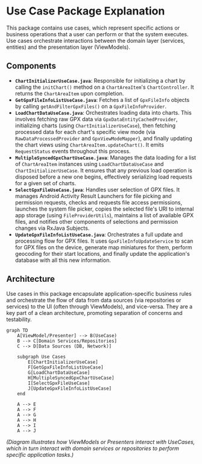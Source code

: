 # Use Case Package Explanation

This package contains use cases, which represent specific actions or business operations that a user can perform or that the system executes. Use cases orchestrate interactions between the domain layer (services, entities) and the presentation layer (ViewModels).

## Components

*   **`ChartInitializerUseCase.java`**: Responsible for initializing a chart by calling the `initChart()` method on a `ChartAreaItem`'s `ChartController`. It returns the `ChartAreaItem` upon completion.
*   **`GetGpxFileInfoListUseCase.java`**: Fetches a list of `GpxFileInfo` objects by calling `getAndFilterGpxFiles()` on a `GpxFileInfoProvider`.
*   **`LoadChartDataUseCase.java`**: Orchestrates loading data into charts. This involves fetching raw GPX data via `GpxDataEntityCachedProvider`, initializing charts (using `ChartInitializerUseCase`), then fetching processed data for each chart's specific view mode (via `RawDataProcessedProvider` and `GpxViewModeMapper`), and finally updating the chart views using `ChartAreaItem.updateChart()`. It emits `RequestStatus` events throughout this process.
*   **`MultipleSyncedGpxChartUseCase.java`**: Manages the data loading for a list of `ChartAreaItem` instances using `LoadChartDataUseCase` and `ChartInitializerUseCase`. It ensures that any previous load operation is disposed before a new one begins, effectively serializing load requests for a given set of charts.
*   **`SelectGpxFileUseCase.java`**: Handles user selection of GPX files. It manages Android Activity Result Launchers for file picking and permission requests, checks and requests file access permissions, launches the system file picker, copies the selected file's URI to internal app storage (using `FileProviderUtils`), maintains a list of available GPX files, and notifies other components of selections and permission changes via RxJava Subjects.
*   **`UpdateGpxFileInfoListUseCase.java`**: Orchestrates a full update and processing flow for GPX files. It uses `GpxFileInfoUpdateService` to scan for GPX files on the device, generate map miniatures for them, perform geocoding for their start locations, and finally update the application's database with all this new information.

## Architecture

Use cases in this package encapsulate application-specific business rules and orchestrate the flow of data from data sources (via repositories or services) to the UI (often through ViewModels), and vice-versa. They are a key part of a clean architecture, promoting separation of concerns and testability.

```mermaid
graph TD
    A[ViewModel/Presenter] --> B(UseCase)
    B --> C[Domain Services/Repositories]
    C --> D[Data Sources (DB, Network)]

    subgraph Use Cases
        E[ChartInitializerUseCase]
        F[GetGpxFileInfoListUseCase]
        G[LoadChartDataUseCase]
        H[MultipleSyncedGpxChartUseCase]
        I[SelectGpxFileUseCase]
        J[UpdateGpxFileInfoListUseCase]
    end

    A --> E
    A --> F
    A --> G
    A --> H
    A --> I
    A --> J
```

*(Diagram illustrates how ViewModels or Presenters interact with UseCases, which in turn interact with domain services or repositories to perform specific application tasks.)* 